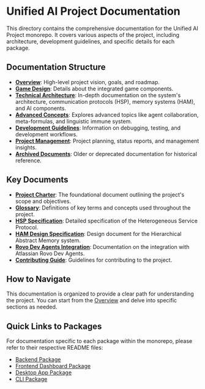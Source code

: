 # Unified AI Project Documentation

This directory contains the comprehensive documentation for the Unified AI Project monorepo. It covers various aspects of the project, including architecture, development guidelines, and specific details for each package.

## Documentation Structure

- **[Overview](00-overview/README.md)**: High-level project vision, goals, and roadmap.
- **[Game Design](02-game-design/README.md)**: Details about the integrated game components.
- **[Technical Architecture](03-technical-architecture/README.md)**: In-depth documentation on the system's architecture, communication protocols (HSP), memory systems (HAM), and AI components.
- **[Advanced Concepts](04-advanced-concepts/README.md)**: Explores advanced topics like agent collaboration, meta-formulas, and linguistic immune system.
- **[Development Guidelines](05-development/debugging/execution-monitor.md)**: Information on debugging, testing, and development workflows.
- **[Project Management](06-project-management/planning/content-organization.md)**: Project planning, status reports, and management insights.
- **[Archived Documents](09-archive/README.md)**: Older or deprecated documentation for historical reference.

## Key Documents

- **[Project Charter](00-overview/PROJECT_CHARTER.md)**: The foundational document outlining the project's scope and objectives.
- **[Glossary](00-overview/GLOSSARY.md)**: Definitions of key terms and concepts used throughout the project.
- **[HSP Specification](03-technical-architecture/communication/hsp-specification/01-overview-and-concepts.md)**: Detailed specification of the Heterogeneous Service Protocol.
- **[HAM Design Specification](03-technical-architecture/memory-systems/ham-design.md)**: Design document for the Hierarchical Abstract Memory system.
- **[Rovo Dev Agents Integration](03-technical-architecture/integrations/rovo-dev-agents.md)**: Documentation on the integration with Atlassian Rovo Dev Agents.
- **[Contributing Guide](CONTRIBUTING.md)**: Guidelines for contributing to the project.

## How to Navigate

This documentation is organized to provide a clear path for understanding the project. You can start from the [Overview](00-overview/README.md) and delve into specific sections as needed.

## Quick Links to Packages

For documentation specific to each package within the monorepo, please refer to their respective README files:

- [Backend Package](packages/backend/README.md)
- [Frontend Dashboard Package](packages/frontend-dashboard/README.md)
- [Desktop App Package](packages/desktop-app/README.md)
- [CLI Package](packages/cli/README.md)